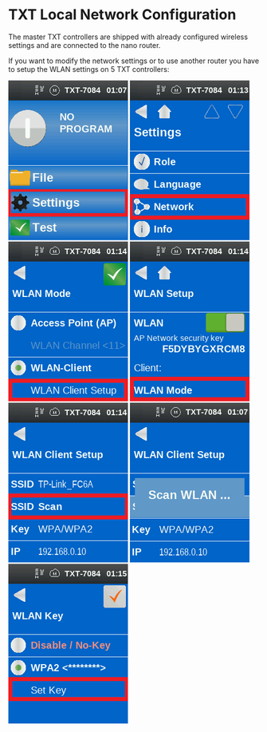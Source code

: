 # TXT Local Network Configuration
The master TXT controllers are shipped with already configured wireless settings and are connected to the nano router.

If you want to modify the network settings or to use another router you have to setup the WLAN settings on 5 TXT controllers:


![Conf TXT Settings](Conf_TXT_Settings.png) ![Conf TXT Network](Conf_TXT_Network.png) ![Conf TXT WLAN](Conf_TXT_WLAN.png) ![Conf TXT WLAN Mode](Conf_TXT_WLAN_Mode.png)  ![Conf TXT WLAN Client](Conf_TXT_WLAN_Client.png)  ![Conf TXT WLAN Scan](Conf_TXT_WLAN_Scan.png)  ![Conf TXT WLAN Key](Conf_TXT_WLAN_Key.png)
